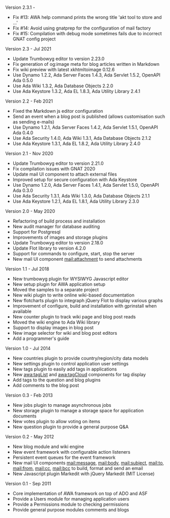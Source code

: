 Version 2.3.1   -
  - Fix #13: AWA help command prints the wrong title 'akt tool to store and ...'
  - Fix #14: Avoid using gnatprep for the configuration of mail factory
  - Fix #15: Compilation with debug mode sometimes fails due to incorrect GNAT config project

Version 2.3     - Jul 2021
  - Update Trumbowyg editor to version 2.23.0
  - Fix generation of og:image meta for blog articles written in Markdown
  - Fix wiki preview with latest xkhtmltoimage 0.12.6
  - Use Dynamo 1.2.2, Ada Server Faces 1.4.3, Ada Servlet 1.5.2, OpenAPI Ada 0.5.0
  - Use Ada Wiki 1.3.2, Ada Database Objects 2.2.0
  - Use Ada Keystore 1.3.2, Ada EL 1.8.3, Ada Utility Library 2.4.1

Version 2.2     - Feb 2021
  - Fixed the Markdown js editor configuration
  - Send an event when a blog post is published (allows customisation such as sending e-mails)
  - Use Dynamo 1.2.1, Ada Server Faces 1.4.2, Ada Servlet 1.5.1, OpenAPI Ada 0.4.0
  - Use Ada Security 1.4.0, Ada Wiki 1.3.1, Ada Database Objects 2.1.2
  - Use Ada Keystore 1.3.1, Ada EL 1.8.2, Ada Utility Library 2.4.0

Version 2.1     - Nov 2020
  - Update Trumbowyg editor to version 2.21.0
  - Fix compilation issues with GNAT 2020
  - Update mail UI component to attach external files
  - Improved setup for secure configuration with Ada Keystore
  - Use Dynamo 1.2.0, Ada Server Faces 1.4.1, Ada Servlet 1.5.0, OpenAPI Ada 0.3.0
  - Use Ada Security 1.3.1, Ada Wiki 1.3.0, Ada Database Objects 2.1.1
  - Use Ada Keystore 1.2.1, Ada EL 1.8.1, Ada Utility Library 2.3.0

Version 2.0     - May 2020
  - Refactoring of build process and installation
  - New audit manager for database auditing
  - Support for Postgresql
  - Improvements of images and storage plugins
  - Update Trumbowyg editor to version 2.18.0
  - Update Flot library to version 4.2.0
  - Support for commands to configure, start, stop the server
  - New mail UI component <mail:attachment> to send attachments

Version 1.1     - Jul 2018
  - New trumbowyg plugin for WYSIWYG Javascript editor
  - New setup plugin for AWA application setup
  - Moved the samples to a separate project
  - New wiki plugin to write online wiki-based documentation
  - New flotcharts plugin to integraph jQuery Flot to display various graphs
  - Improvement of configure, build and installation with gprinstall when available
  - New counter plugin to track wiki page and blog post reads
  - Moved the wiki engine to Ada Wiki library
  - Support to display images in blog post
  - New image selector for wiki and blog post editors
  - Add a programmer's guide

Version 1.0     - Jul 2014
  - New countries plugin to provide country/region/city data models
  - New settings plugin to control application user settings
  - New tags plugin to easily add tags in applications
  - New <awa:tagList> and <awa:tagCloud> components for tag display
  - Add tags to the question and blog plugins
  - Add comments to the blog post

Version 0.3     - Feb 2013
  - New jobs plugin to manage asynchronous jobs
  - New storage plugin to manage a storage space for application documents
  - New votes plugin to allow voting on items
  - New question plugin to provide a general purpose Q&A

Version 0.2     - May 2012
  - New blog module and wiki engine
  - New event framework with configurable action listeners
  - Persistent event queues for the event framework
  - New mail UI components <mail:message>, <mail:body>, <mail:subject>,
    <mail:to>, <mail:from>, <mail:cc>, <mail:bcc> to build, format and
    send an email
  - New Javascript plugin Markedit with jQuery Markedit (MIT License)

Version 0.1     - Sep 2011
  - Core implementation of AWA framework on top of ADO and ASF
  - Provide a Users module for managing application users
  - Provide a Permissions module to checking permissions
  - Provide general purpose modules comments and blogs

